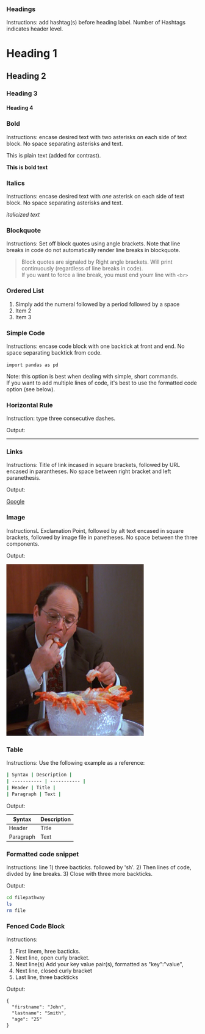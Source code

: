 ### Headings

Instructions: add hashtag(s) before heading label. Number of Hashtags indicates header level.

# Heading 1
## Heading 2
### Heading 3
#### Heading 4

### Bold

Instructions: encase desired text with two asterisks on each side of text block. No space separating asterisks and text.

This is plain text (added for contrast).

**This is bold text**

### Italics

Instructions: encase desired text with *one* asterisk on each side of text block. No space separating asterisks and text.

*italicized text*

### Blockquote

Instructions: Set off block quotes using angle brackets. Note that line breaks in code do not automatically render line breaks in blockquote.

> Block quotes are signaled by
> Right angle brackets. Will print continuously
> (regardless of line breaks in code). <br>
> If you want to force a line break, you must end yourr line with 
> `<br>
> `

### Ordered List

1. Simply add the numeral followed by a period followed by a space
2. Item 2
3. Item 3

### Simple Code

Instructions: encase code block with one backtick at front and end. No space separating backtick from code.

`import pandas as pd`<br>

Note: this option is best when dealing with simple, short commands. <br>
If you want to add multiple lines of code, it's best to use the formatted code option (see below).

### Horizontal Rule

Instruction: type three consecutive dashes. 

Output:

---

### Links

Instructions: Title of link incased in square brackets, followed by URL encased in parantheses.
No space between right bracket and left paranethesis.

Output:

[Google](www.google.com)

### Image

InstructionsL Exclamation Point, followed by alt text encased in square brackets, followed by image file in panetheses. No space between the three components.

Output:

![sample photo](George-shrimp.png)


### Table

Instructions: Use the following example as a reference:

```sh
| Syntax | Description |
| ----------- | ----------- |
| Header | Title |
| Paragraph | Text |
```

Output: 

| Syntax | Description |
| ----------- | ----------- |
| Header | Title |
| Paragraph | Text |


### Formatted code snippet

Instructions: line 1) three bacticks. followed by 'sh'. 2) Then lines of code, divded by line breaks. 3) Close with three more backticks.

Output:

```sh
cd filepathway
ls
rm file
```

### Fenced Code Block

Instructions: <br>
1) First linem, hree bacticks. <br>
2) Next line, open curly bracket. <br>
3) Next line(s) Add your key value pair(s), formatted as "key":"value", <br>
4) Next line, closed curly bracket <br>
5) Last line, three backticks <br>

Output:

``` 
{
  "firstname": "John",
  "lastname": "Smith",
  "age": "25"
}
```
  
